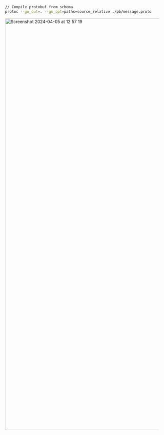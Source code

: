 ```sh
// Compile protobuf from schema
protoc --go_out=. --go_opt=paths=source_relative ./pb/message.proto

```

<img width="1346" alt="Screenshot 2024-04-05 at 12 57 19" src="https://github.com/m7kvqbe1/unix-sockets-play/assets/48086589/17f5f071-6aed-48e3-86f9-200c05907c76">
